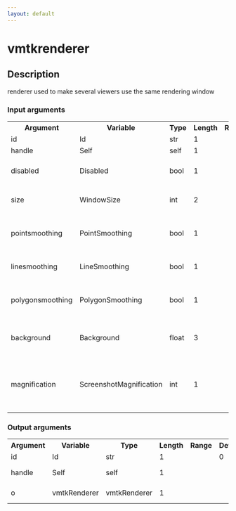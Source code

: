 ```yaml
---
layout: default
---
```

<h1>vmtkrenderer</h1>
<h2>Description</h2>
renderer used to make several viewers use the same rendering window
<h3>Input arguments</h3>
<table class="vmtkscripts">
<tr>
<th>Argument</th><th>Variable</th><th>Type</th><th>Length</th><th>Range</th><th>Default</th><th>Description</th>
</tr>
<tr><td>id</td><td>Id</td><td>str</td><td>1</td><td></td><td>0</td><td>script id</td>
</tr>
<tr><td>handle</td><td>Self</td><td>self</td><td>1</td><td></td><td></td><td>handle to self</td>
</tr>
<tr><td>disabled</td><td>Disabled</td><td>bool</td><td>1</td><td></td><td>0</td><td>disable execution and piping</td>
</tr>
<tr><td>size</td><td>WindowSize</td><td>int</td><td>2</td><td></td><td>[800, 600]</td><td>size of the rendering window</td>
</tr>
<tr><td>pointsmoothing</td><td>PointSmoothing</td><td>bool</td><td>1</td><td></td><td>1</td><td>toggle rendering smooth points</td>
</tr>
<tr><td>linesmoothing</td><td>LineSmoothing</td><td>bool</td><td>1</td><td></td><td>1</td><td>toggle rendering smooth lines</td>
</tr>
<tr><td>polygonsmoothing</td><td>PolygonSmoothing</td><td>bool</td><td>1</td><td></td><td>0</td><td>toggle rendering smooth polygons</td>
</tr>
<tr><td>background</td><td>Background</td><td>float</td><td>3</td><td></td><td>[0.1, 0.1, 0.2]</td><td>background color of the rendering window</td>
</tr>
<tr><td>magnification</td><td>ScreenshotMagnification</td><td>int</td><td>1</td><td></td><td>4</td><td>magnification to apply to the rendering window when taking a screenshot</td>
</tr>
</table><h3>Output arguments</h3>
<table class="vmtkscripts">
<tr>
<th>Argument</th><th>Variable</th><th>Type</th><th>Length</th><th>Range</th><th>Default</th><th>Description</th>
</tr>
<tr><td>id</td><td>Id</td><td>str</td><td>1</td><td></td><td>0</td><td>script id</td>
</tr>
<tr><td>handle</td><td>Self</td><td>self</td><td>1</td><td></td><td></td><td>handle to self</td>
</tr>
<tr><td>o</td><td>vmtkRenderer</td><td>vmtkRenderer</td><td>1</td><td></td><td></td><td>the renderer</td>
</tr>
</table>
